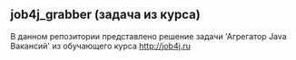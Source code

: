 ## job4j_grabber (задача из курса)

В данном репозитории представлено решение задачи 'Агрегатор Java Вакансий' из обучающего курса http://job4j.ru 